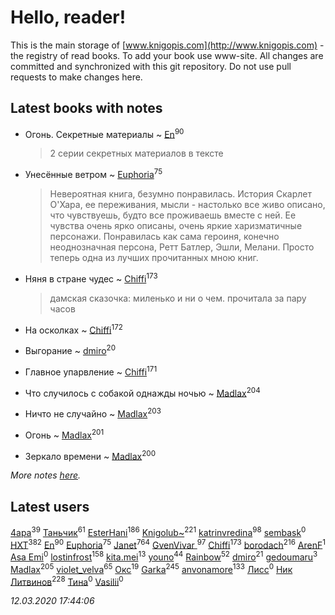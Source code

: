 # Hello, reader!
This is the main storage of [www.knigopis.com](http://www.knigopis.com) - the registry of read books.
To add your book use www-site. All changes are committed and synchronized with this git repository.
Do not use pull requests to make changes here.


## Latest books with notes
* Огонь. Секретные материалы ~ [En](users/333/333646551-vkontakte)<sup>90</sup>
    > 2 серии секретных материалов в тексте

* Унесённые ветром ~ [Euphoria](users/106/106304994652616315178-google)<sup>75</sup>
    > Невероятная книга, безумно понравилась. История Скарлет О'Хара, ее переживания, мысли - настолько все живо описано, что чувствуешь, будто все проживаешь вместе с ней. Ее чувства очень ярко описаны, очень яркие харизматичные персонажи. Понравилась как сама героиня, конечно неоднозначная персона, Ретт Батлер, Эшли, Мелани. Просто теперь одна из лучших прочитанных мною книг.

* Няня в стране чудес ~ [Chiffi](users/105/105831994080785626680-google)<sup>173</sup>
    > дамская сказочка: миленько и ни о чем. прочитала за пару часов

* На осколках ~ [Chiffi](users/105/105831994080785626680-google)<sup>172</sup>

* Выгорание ~ [dmiro](users/571/5714115-vkontakte)<sup>20</sup>

* Главное упарвление ~ [Chiffi](users/105/105831994080785626680-google)<sup>171</sup>

* Что случилось с собакой однажды ночью ~ [Madlax](users/158/158304782-vkontakte)<sup>204</sup>

* Ничто не случайно ~ [Madlax](users/158/158304782-vkontakte)<sup>203</sup>

* Огонь ~ [Madlax](users/158/158304782-vkontakte)<sup>201</sup>

* Зеркало времени ~ [Madlax](users/158/158304782-vkontakte)<sup>200</sup>


_More notes [here](latest_books_with_notes.md)._


## Latest users
[4apa](users/117/117392596378069249667-google)<sup>39</sup> 
[Таньчик](users/209/2096581563762610-facebook)<sup>61</sup> 
[EsterHani](users/305/30558181-vkontakte)<sup>186</sup> 
[Knigolub~](users/111/111878597279669641685-google)<sup>221</sup> 
[katrinvredina](users/233/2336755-vkontakte)<sup>98</sup> 
[sembask](users/595/59531225-vkontakte)<sup>0</sup> 
[HXT](users/100/100002563462782-facebook)<sup>382</sup> 
[En](users/333/333646551-vkontakte)<sup>90</sup> 
[Euphoria](users/106/106304994652616315178-google)<sup>75</sup> 
[Janet](users/108/108113656204404967440-google)<sup>764</sup> 
[GvenVivar ](users/158/158266434925901-facebook)<sup>97</sup> 
[Chiffi](users/105/105831994080785626680-google)<sup>173</sup> 
[borodach](users/157/15706320-vkontakte)<sup>216</sup> 
[ArenF](users/113/113523157-vkontakte)<sup>1</sup> 
[Asa Emi](users/130/13093139806079021591-mailru)<sup>0</sup> 
[lostinfrost](users/217/217891524-vkontakte)<sup>158</sup> 
[kita.mei](users/411/4118303370-instagram)<sup>13</sup> 
[youno](users/302/302928912-vkontakte)<sup>44</sup> 
[Rainbow](users/109/109787328219839805802-google)<sup>52</sup> 
[dmiro](users/571/5714115-vkontakte)<sup>21</sup> 
[gedoumaru](users/887/887381555-yandex)<sup>3</sup> 
[Madlax](users/158/158304782-vkontakte)<sup>205</sup> 
[violet_velva](users/116/116961712580551399099-google)<sup>65</sup> 
[Окс](users/102/102536471289425216982-google)<sup>19</sup> 
[Garka](users/115/115753719718250012620-google)<sup>245</sup> 
[anvonamore](users/595/5957175-vkontakte)<sup>133</sup> 
[Лисс](users/117/117706099706101024986-google)<sup>0</sup> 
[Ник Литвинов](users/241/241974816-vkontakte)<sup>228</sup> 
[Тина](users/109/109673258488840317845-google)<sup>0</sup> 
[Vasilii](users/486/486520791539517-facebook)<sup>0</sup> 


_12.03.2020 17:44:06_
